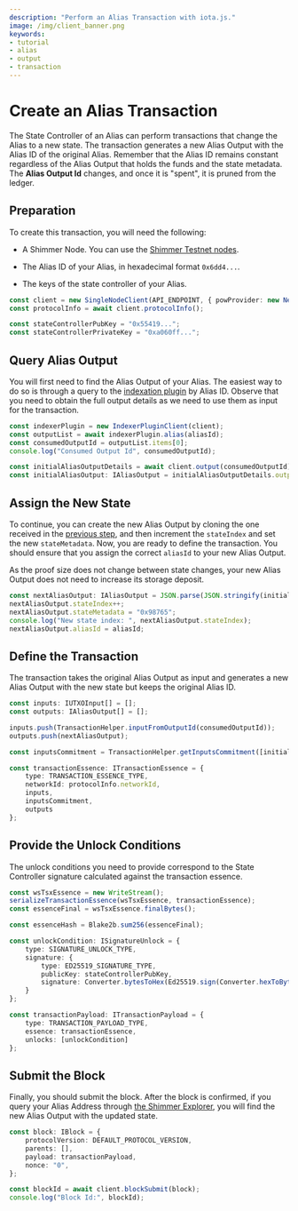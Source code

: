 ```yaml
---
description: "Perform an Alias Transaction with iota.js."
image: /img/client_banner.png
keywords:
- tutorial
- alias
- output
- transaction
---
```


# Create an Alias Transaction

The State Controller of an Alias can perform transactions that change the Alias to a new state. The transaction generates a new Alias Output with the Alias ID of the original Alias. Remember that the Alias ID remains constant regardless of the Alias Output that holds the funds and the state metadata. The **Alias Output Id** changes, and once it is "spent", it is pruned from the ledger.

## Preparation

To create this transaction, you will need the following:

* A Shimmer Node. You can use the [Shimmer Testnet nodes](https://api.testnet.shimmer.network).

* The Alias ID of your Alias, in hexadecimal format `0x6dd4...`.

* The keys of the state controller of your Alias.

```typescript
const client = new SingleNodeClient(API_ENDPOINT, { powProvider: new NeonPowProvider() });
const protocolInfo = await client.protocolInfo();

const stateControllerPubKey = "0x55419...";
const stateControllerPrivateKey = "0xa060ff...";
```

## Query Alias Output

You will first need to find the Alias Output of your Alias. The easiest way to do so is through a query to the [indexation plugin](https://wiki.iota.org/shimmer/inx-indexer/welcome/) by Alias ID. Observe that you need to obtain the full output details as we need to use them as input for the transaction.

```typescript
const indexerPlugin = new IndexerPluginClient(client);
const outputList = await indexerPlugin.alias(aliasId);
const consumedOutputId = outputList.items[0];
console.log("Consumed Output Id", consumedOutputId);

const initialAliasOutputDetails = await client.output(consumedOutputId);
const initialAliasOutput: IAliasOutput = initialAliasOutputDetails.output as IAliasOutput;
```

## Assign the New State

To continue, you can create the new Alias Output by cloning the one received in the [previous step](#query-alias-output), and then increment the `stateIndex` and set the new `stateMetadata`. Now, you are ready to define the transaction. You should ensure that you assign the correct `aliasId` to your new Alias Output.

As the proof size does not change between state changes, your new Alias Output does not need to increase its storage deposit.

```typescript
const nextAliasOutput: IAliasOutput = JSON.parse(JSON.stringify(initialAliasOutput));
nextAliasOutput.stateIndex++;
nextAliasOutput.stateMetadata = "0x98765";
console.log("New state index: ", nextAliasOutput.stateIndex);
nextAliasOutput.aliasId = aliasId;
```

## Define the Transaction

The transaction takes the original Alias Output as input and generates a new Alias Output with the new state but keeps the original Alias ID.

```typescript
const inputs: IUTXOInput[] = [];
const outputs: IAliasOutput[] = [];

inputs.push(TransactionHelper.inputFromOutputId(consumedOutputId));
outputs.push(nextAliasOutput);

const inputsCommitment = TransactionHelper.getInputsCommitment([initialAliasOutput]);

const transactionEssence: ITransactionEssence = {
    type: TRANSACTION_ESSENCE_TYPE,
    networkId: protocolInfo.networkId,
    inputs,
    inputsCommitment,
    outputs
};
```

## Provide the Unlock Conditions

The unlock conditions you need to provide correspond to the State Controller signature calculated against the transaction essence.

```typescript
const wsTsxEssence = new WriteStream();
serializeTransactionEssence(wsTsxEssence, transactionEssence);
const essenceFinal = wsTsxEssence.finalBytes();

const essenceHash = Blake2b.sum256(essenceFinal);

const unlockCondition: ISignatureUnlock = {
    type: SIGNATURE_UNLOCK_TYPE,
    signature: {
        type: ED25519_SIGNATURE_TYPE,
        publicKey: stateControllerPubKey,
        signature: Converter.bytesToHex(Ed25519.sign(Converter.hexToBytes(stateControllerPrivateKey), essenceHash), true)
    }
};

const transactionPayload: ITransactionPayload = {
    type: TRANSACTION_PAYLOAD_TYPE,
    essence: transactionEssence,
    unlocks: [unlockCondition]
};   
```

## Submit the Block

Finally, you should submit the block. After the block is confirmed, if you query your Alias Address through [the Shimmer Explorer](https://explorer.shimmer.network/shimmer), you will find the new Alias Output with the updated state.

```typescript
const block: IBlock = {
    protocolVersion: DEFAULT_PROTOCOL_VERSION,
    parents: [],
    payload: transactionPayload,
    nonce: "0",
};

const blockId = await client.blockSubmit(block);
console.log("Block Id:", blockId);
```
